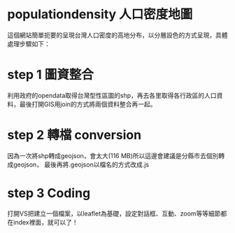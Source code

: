# populationdensity 人口密度地圖
這個網站簡單扼要的呈現台灣人口密度的高地分布，以分層設色的方式呈現，具體處理步驟如下：
# step 1 圖資整合
利用政府的opendata取得台灣型性區圖的shp，再去各里取得各行政區的人口資料，最後打開GIS用join的方式將兩個資料整合再一起。
# step 2 轉檔 conversion
因為一次將shp轉成geojson，會太大(116 MB)所以這邊會建議是分縣市去個別轉成geojson，
最後再將.geojson以檔名的方式改成.js
# step 3 Coding
打開VS把建立一個檔案，以leaflet為基礎，設定對話框、互動、zoom等等細節都在index裡面，就可以了！
